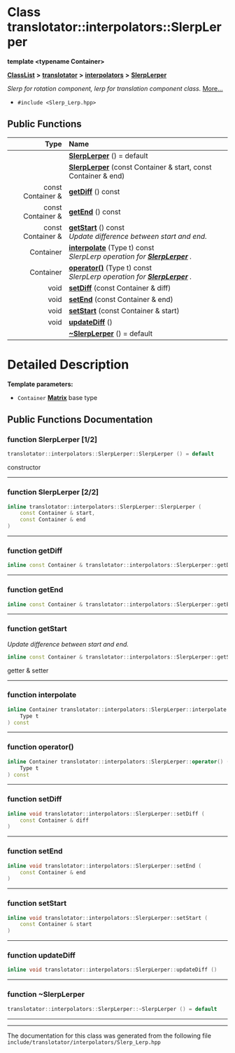 

# Class translotator::interpolators::SlerpLerper

**template &lt;typename Container&gt;**



[**ClassList**](annotated.md) **>** [**translotator**](namespacetranslotator.md) **>** [**interpolators**](namespacetranslotator_1_1interpolators.md) **>** [**SlerpLerper**](classtranslotator_1_1interpolators_1_1SlerpLerper.md)



_Slerp for rotation component, lerp for translation component class._ [More...](#detailed-description)

* `#include <Slerp_Lerp.hpp>`





































## Public Functions

| Type | Name |
| ---: | :--- |
|   | [**SlerpLerper**](#function-slerplerper-12) () = default<br> |
|   | [**SlerpLerper**](#function-slerplerper-22) (const Container & start, const Container & end) <br> |
|  const Container & | [**getDiff**](#function-getdiff) () const<br> |
|  const Container & | [**getEnd**](#function-getend) () const<br> |
|  const Container & | [**getStart**](#function-getstart) () const<br>_Update difference between start and end._  |
|  Container | [**interpolate**](#function-interpolate) (Type t) const<br>_SlerpLerp operation for_ [_**SlerpLerper**_](classtranslotator_1_1interpolators_1_1SlerpLerper.md) _._ |
|  Container | [**operator()**](#function-operator()) (Type t) const<br>_SlerpLerp operation for_ [_**SlerpLerper**_](classtranslotator_1_1interpolators_1_1SlerpLerper.md) _._ |
|  void | [**setDiff**](#function-setdiff) (const Container & diff) <br> |
|  void | [**setEnd**](#function-setend) (const Container & end) <br> |
|  void | [**setStart**](#function-setstart) (const Container & start) <br> |
|  void | [**updateDiff**](#function-updatediff) () <br> |
|   | [**~SlerpLerper**](#function-slerplerper) () = default<br> |




























# Detailed Description




**Template parameters:**


* `Container` [**Matrix**](classtranslotator_1_1Matrix.md) base type 




    
## Public Functions Documentation




### function SlerpLerper [1/2]


```C++
translotator::interpolators::SlerpLerper::SlerpLerper () = default
```



constructor 


        

<hr>



### function SlerpLerper [2/2]

```C++
inline translotator::interpolators::SlerpLerper::SlerpLerper (
    const Container & start,
    const Container & end
) 
```




<hr>



### function getDiff 

```C++
inline const Container & translotator::interpolators::SlerpLerper::getDiff () const
```




<hr>



### function getEnd 

```C++
inline const Container & translotator::interpolators::SlerpLerper::getEnd () const
```




<hr>



### function getStart 

_Update difference between start and end._ 
```C++
inline const Container & translotator::interpolators::SlerpLerper::getStart () const
```



getter & setter 


        

<hr>



### function interpolate 

```C++
inline Container translotator::interpolators::SlerpLerper::interpolate (
    Type t
) const
```




<hr>



### function operator() 

```C++
inline Container translotator::interpolators::SlerpLerper::operator() (
    Type t
) const
```




<hr>



### function setDiff 

```C++
inline void translotator::interpolators::SlerpLerper::setDiff (
    const Container & diff
) 
```




<hr>



### function setEnd 

```C++
inline void translotator::interpolators::SlerpLerper::setEnd (
    const Container & end
) 
```




<hr>



### function setStart 

```C++
inline void translotator::interpolators::SlerpLerper::setStart (
    const Container & start
) 
```




<hr>



### function updateDiff 

```C++
inline void translotator::interpolators::SlerpLerper::updateDiff () 
```




<hr>



### function ~SlerpLerper 

```C++
translotator::interpolators::SlerpLerper::~SlerpLerper () = default
```




<hr>

------------------------------
The documentation for this class was generated from the following file `include/translotator/interpolators/Slerp_Lerp.hpp`

